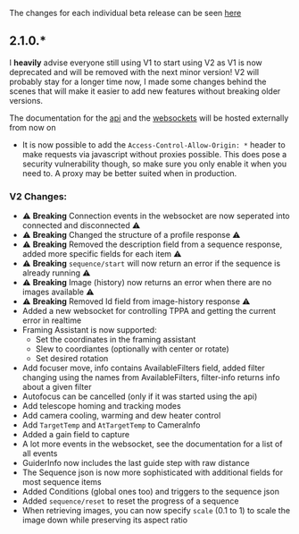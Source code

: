 The changes for each individual beta release can be seen [here](https://github.com/christian-photo/ninaAPI/releases)

## 2.1.0.*

I **heavily** advise everyone still using V1 to start using V2 as V1 is now deprecated and will be removed with the next minor version!
V2 will probably stay for a longer time now, I made some changes behind the scenes that will make it easier to add new features without breaking older versions.

The documentation for the [api](https://bump.sh/christian-photo/doc/advanced-api) and the [websockets](https://bump.sh/christian-photo/doc/advanced-api-websockets/) will be hosted externally from now on

- It is now possible to add the `Access-Control-Allow-Origin: *` header to make requests via javascript without proxies possible. This does pose a security vulnerability though, so make sure you only enable it when you need to. A proxy may be better suited when in production.

### V2 Changes:
- ⚠️ **Breaking** Connection events in the websocket are now seperated into connected and disconnected ⚠️
- ⚠️ **Breaking** Changed the structure of a profile response ⚠️
- ⚠️ **Breaking** Removed the description field from a sequence response, added more specific fields for each item ⚠️
- ⚠️ **Breaking** `sequence/start` will now return an error if the sequence is already running ⚠️
- ⚠️ **Breaking** Image (history) now returns an error when there are no images available ⚠️
- ⚠️ **Breaking** Removed Id field from image-history response ⚠️
- Added a new websocket for controlling TPPA and getting the current error in realtime
- Framing Assistant is now supported:
  - Set the coordinates in the framing assistant
  - Slew to coordiantes (optionally with center or rotate)
  - Set desired rotation
- Add focuser move, info contains AvailableFilters field, added filter changing using the names from AvailableFilters, filter-info returns info about a given filter
- Autofocus can be cancelled (only if it was started using the api)
- Add telescope homing and tracking modes
- Add camera cooling, warming and dew heater control
- Add `TargetTemp` and `AtTargetTemp` to CameraInfo
- Added a gain field to capture
- A lot more events in the websocket, see the documentation for a list of all events
- GuiderInfo now includes the last guide step with raw distance
- The Sequence json is now more sophisticated with additional fields for most sequence items
- Added Conditions (global ones too) and triggers to the sequence json
- Added `sequence/reset` to reset the progress of a sequence
- When retrieving images, you can now specify `scale` (0.1 to 1) to scale the image down while preserving its aspect ratio

